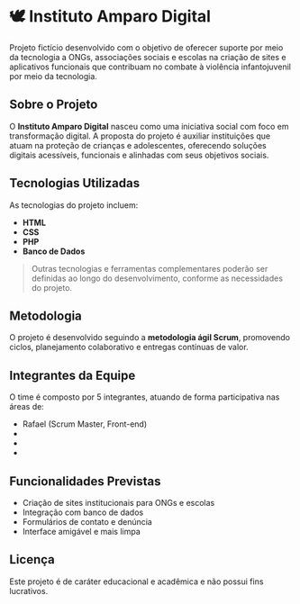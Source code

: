 
# 🕊️ Instituto Amparo Digital

Projeto fictício desenvolvido com o objetivo de oferecer suporte por meio da tecnologia a ONGs, associações sociais e escolas na criação de sites e aplicativos funcionais que contribuam no combate à violência infantojuvenil por meio da tecnologia.

##  Sobre o Projeto

O **Instituto Amparo Digital** nasceu como uma iniciativa social com foco em transformação digital.
A proposta do projeto é auxiliar instituições que atuam na proteção de crianças e adolescentes, oferecendo soluções digitais acessíveis, 
funcionais e alinhadas com seus objetivos sociais.

## Tecnologias Utilizadas

As tecnologias do projeto incluem:

* **HTML**
* **CSS**
* **PHP**
* **Banco de Dados** 

>  Outras tecnologias e ferramentas complementares poderão ser definidas ao longo do desenvolvimento, conforme as necessidades do projeto.

## Metodologia

O projeto é desenvolvido seguindo a **metodologia ágil Scrum**, promovendo ciclos, planejamento colaborativo e entregas contínuas de valor.

## Integrantes da Equipe

O time é composto por 5 integrantes, atuando de forma participativa nas áreas de:

* Rafael (Scrum Master, Front-end)
* 
* 
* 

##  Funcionalidades Previstas

*  Criação de sites institucionais para ONGs e escolas
*  Integração com banco de dados
*  Formulários de contato e denúncia
*  Interface amigável e mais limpa

## Licença

Este projeto é de caráter educacional e acadêmica e não possui fins lucrativos.



